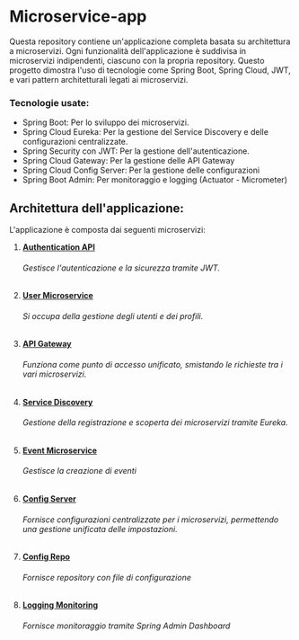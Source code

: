 # Microservice-app
Questa repository contiene un'applicazione completa basata su architettura a microservizi. Ogni funzionalità dell'applicazione è suddivisa in microservizi indipendenti, ciascuno con la propria repository. 
Questo progetto dimostra l'uso di tecnologie come Spring Boot, Spring Cloud, JWT, e vari pattern architetturali legati ai microservizi.
### Tecnologie usate:
- Spring Boot: Per lo sviluppo dei microservizi.
- Spring Cloud Eureka: Per la gestione del Service Discovery e delle configurazioni centralizzate.
- Spring Security con JWT: Per la gestione dell'autenticazione.
- Spring Cloud Gateway: Per la gestione delle API Gateway
- Spring Cloud Config Server: Per la gestione delle configurazioni
- Spring Boot Admin: Per monitoraggio e logging (Actuator - Micrometer)
  
## Architettura dell'applicazione:
L'applicazione è composta dai seguenti microservizi:

1. [**Authentication API**](https://github.com/V-Merola/authentication-api)
   ###### Gestisce l'autenticazione e la sicurezza tramite JWT.

2. [**User Microservice**](https://github.com/V-Merola/user-ms)
   ###### Si occupa della gestione degli utenti e dei profili.
   
3. [**API Gateway**](https://github.com/V-Merola/api-gateway)
   ###### Funziona come punto di accesso unificato, smistando le richieste tra i vari microservizi.

4. [**Service Discovery**](https://github.com/V-Merola/discovery-ms)
   ###### Gestione della registrazione e scoperta dei microservizi tramite Eureka.

5. [**Event Microservice**](https://github.com/V-Merola/event-ms)
   ###### Gestisce la creazione di eventi

6. [**Config Server**](https://github.com/V-Merola/ConfigServer)
   ###### Fornisce configurazioni centralizzate per i microservizi, permettendo una gestione unificata delle impostazioni.

7. [**Config Repo**](https://github.com/V-Merola/config-repo)
   ###### Fornisce repository con file di configurazione

8. [**Logging Monitoring**](https://github.com/V-Merola/logging-monitoring-ms)
   ###### Fornisce monitoraggio tramite Spring Admin Dashboard

